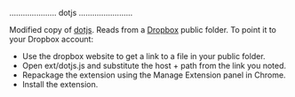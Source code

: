 ..................... dotjs ........................

Modified copy of [dotjs](http://defunkt.io/dotjs/). Reads 
from a [Dropbox](https://dropbox.com) public folder. To 
point it to your Dropbox account:

- Use the dropbox website to get a link to a file in your public folder.
- Open ext/dotjs.js and substitute the host + path from the link you noted.
- Repackage the extension using the Manage Extension panel in Chrome.
- Install the extension.